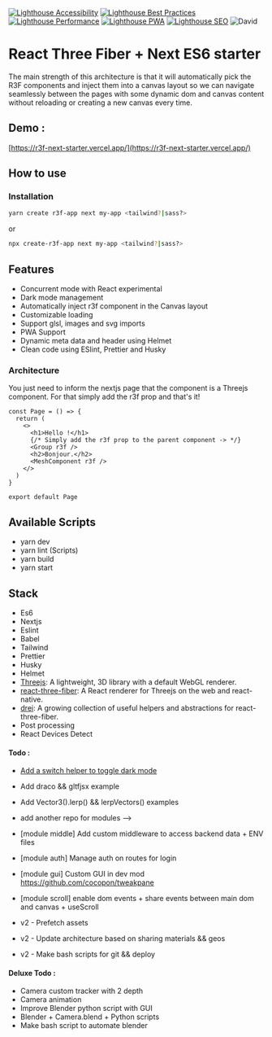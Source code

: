 [![Lighthouse Accessibility](https://ghcdn.rawgit.org/RenaudRohlinger/r3f-next-starter/main/public/img/scores/lighthouse_accessibility.svg)](https://github.com/RenaudROHLINGER/r3f-next-starter)
[![Lighthouse Best Practices](https://ghcdn.rawgit.org/RenaudROHLINGER/r3f-next-starter/main/public/img/scores/lighthouse_best-practices.svg)](https://github.com/RenaudROHLINGER/r3f-next-starter)
[![Lighthouse Performance](https://ghcdn.rawgit.org/RenaudROHLINGER/r3f-next-starter/main/public/img/scores/lighthouse_performance.svg)](https://github.com/RenaudROHLINGER/r3f-next-starter)
[![Lighthouse PWA](https://ghcdn.rawgit.org/RenaudROHLINGER/r3f-next-starter/main/public/img/scores/lighthouse_pwa.svg)](https://github.com/RenaudROHLINGER/r3f-next-starter)
[![Lighthouse SEO](https://ghcdn.rawgit.org/RenaudROHLINGER/r3f-next-starter/main/public/img/scores/lighthouse_seo.svg)](https://github.com/RenaudROHLINGER/r3f-next-starter)
![David](https://img.shields.io/david/RenaudRohlinger/r3f-next-starter)

# React Three Fiber + Next ES6 starter

The main strength of this architecture is that it will automatically pick the R3F components and inject them into a canvas layout so we can navigate seamlessly between the pages with some dynamic dom and canvas content without reloading or creating a new canvas every time.

## Demo :

[https://r3f-next-starter.vercel.app/](https://r3f-next-starter.vercel.app/)

## How to use

### Installation

```bash
yarn create r3f-app next my-app <tailwind?|sass?>
```

or

```bash
npx create-r3f-app next my-app <tailwind?|sass?>
```

## Features

- Concurrent mode with React experimental
- Dark mode management
- Automatically inject r3f component in the Canvas layout
- Customizable loading
- Support glsl, images and svg imports
- PWA Support
- Dynamic meta data and header using Helmet
- Clean code using ESlint, Prettier and Husky

### Architecture

You just need to inform the nextjs page that the component is a Threejs component. For that simply add the r3f prop and that's it!

```
const Page = () => {
  return (
    <>
      <h1>Hello !</h1>
      {/* Simply add the r3f prop to the parent component -> */}
      <Group r3f />
      <h2>Bonjour.</h2>
      <MeshComponent r3f />
    </>
  )
}

export default Page
```

## Available Scripts

- yarn dev
- yarn lint (Scripts)
- yarn build
- yarn start

## Stack

- Es6
- Nextjs
- Eslint
- Babel
- Tailwind
- Prettier
- Husky
- Helmet
- [Threejs](https://github.com/mrdoob/three.js/): A lightweight, 3D library with a default WebGL renderer.
- [react-three-fiber](https://github.com/pmndrs/react-three-fiber): A React renderer for Threejs on the web and react-native.
- [drei](https://github.com/pmndrs/drei): A growing collection of useful helpers and abstractions for react-three-fiber.
- Post processing
- React Devices Detect

#### Todo :

- [Add a switch helper to toggle dark mode](https://tailwindcss.com/docs/dark-mode#toggling-dark-mode-manually)
- Add draco && gltfjsx example
- Add Vector3().lerp() && lerpVectors() examples
- add another repo for modules -->
- [module middle] Add custom middleware to access backend data + ENV files
- [module auth] Manage auth on routes for login
- [module gui] Custom GUI in dev mod https://github.com/cocopon/tweakpane
- [module scroll] enable dom events + share events between main dom and canvas + useScroll

- v2 - Prefetch assets
- v2 - Update architecture based on sharing materials && geos
- v2 - Make bash scripts for git && deploy

#### Deluxe Todo :

- Camera custom tracker with 2 depth
- Camera animation
- Improve Blender python script with GUI
- Blender + Camera.blend + Python scripts
- Make bash script to automate blender
